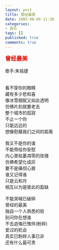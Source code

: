 ```yaml
---
layout: post
title: 曾经最美
date: 2005-08-09 11:30
categories:
- 音乐
tags: []
published: true
comments: true
---
```

<p><p><strong><font color="#e10900"><font size="4">曾经最美<br /></font><br /></font></strong>歌手:朱铭捷 <br /><br /><br />看不穿你的眼睛<br />藏有多少悲和喜<br />像冰雪细腻又如此透明<br />仿佛片刻就要老去<br />整个城市的孤寂<br />不止一个你<br />只能远远的<br />想像慰藉我们之间的距离<br /><br />我又不是你的谁<br />不能带给你安慰<br />内心里枯萎凋零的玫瑰<br />仿佛希望化成灰<br />要不是痛彻心扉<br />谁又记得谁<br />只是云和月<br />相互以为是彼此的盈缺<br /><br />不能哭喊已破碎<br />曾经的最美<br />独自一个人熟悉的街<br />别问你在想谁<br />不去追悔已憔悴(粉碎)<br />爱过的机会<br />真实已粉碎人事已非<br />还有什么最可贵</p></p>
